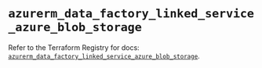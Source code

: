 # `azurerm_data_factory_linked_service_azure_blob_storage`

Refer to the Terraform Registry for docs: [`azurerm_data_factory_linked_service_azure_blob_storage`](https://registry.terraform.io/providers/hashicorp/azurerm/4.26.0/docs/resources/data_factory_linked_service_azure_blob_storage).
